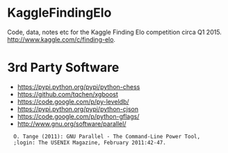 # KaggleFindingElo
Code, data, notes etc for the Kaggle Finding Elo competition circa Q1 2015.
http://www.kaggle.com/c/finding-elo.

# 3rd Party Software

* https://pypi.python.org/pypi/python-chess
* https://github.com/tqchen/xgboost
* https://code.google.com/p/py-leveldb/
* https://pypi.python.org/pypi/python-cjson
* https://code.google.com/p/python-gflags/
* http://www.gnu.org/software/parallel/

```
  O. Tange (2011): GNU Parallel - The Command-Line Power Tool,
  ;login: The USENIX Magazine, February 2011:42-47.
```

